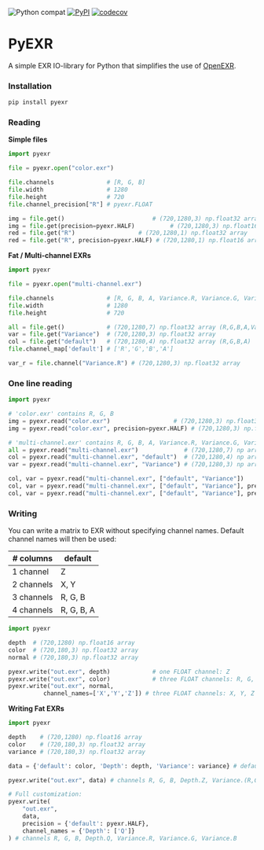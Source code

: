 ![Python compat](https://img.shields.io/badge/>=python-3.8-blue.svg)
[![PyPI](https://img.shields.io/pypi/v/pyexr.svg)](https://pypi.org/project/pyexr/)
[![codecov](https://codecov.io/gh/tvogels/pyexr/graph/badge.svg)](https://codecov.io/gh/tvogels/pyexr)

# PyEXR

A simple EXR IO-library for Python that simplifies the use of [OpenEXR](https://github.com/jamesbowman/openexrpython).

### Installation

~~~bash
pip install pyexr
~~~

### Reading

__Simple files__

~~~python
import pyexr

file = pyexr.open("color.exr")

file.channels               # [R, G, B]
file.width                  # 1280
file.height                 # 720
file.channel_precision["R"] # pyexr.FLOAT

img = file.get()                         # (720,1280,3) np.float32 array
img = file.get(precision=pyexr.HALF)          # (720,1280,3) np.float16 array
red = file.get("R")                  # (720,1280,1) np.float32 array
red = file.get("R", precision=pyexr.HALF) # (720,1280,1) np.float16 array

~~~


__Fat / Multi-channel EXRs__

~~~python
import pyexr

file = pyexr.open("multi-channel.exr")

file.channels               # [R, G, B, A, Variance.R, Variance.G, Variance.B]
file.width                  # 1280
file.height                 # 720

all = file.get()            # (720,1280,7) np.float32 array (R,G,B,A,Var..)
var = file.get("Variance")  # (720,1280,3) np.float32 array
col = file.get("default")   # (720,1280,4) np.float32 array (R,G,B,A)
file.channel_map['default'] # ['R','G','B','A']

var_r = file.channel("Variance.R") # (720,1280,3) np.float32 array
~~~


### One line reading

~~~python
import pyexr

# 'color.exr' contains R, G, B
img = pyexr.read("color.exr")                  # (720,1280,3) np.float32 array
img = pyexr.read("color.exr", precision=pyexr.HALF) # (720,1280,3) np.float16 array

# 'multi-channel.exr' contains R, G, B, A, Variance.R, Variance.G, Variance.B
all = pyexr.read("multi-channel.exr")             # (720,1280,7) np array
col = pyexr.read("multi-channel.exr", "default")  # (720,1280,4) np array
var = pyexr.read("multi-channel.exr", "Variance") # (720,1280,3) np array

col, var = pyexr.read("multi-channel.exr", ["default", "Variance"])
col, var = pyexr.read("multi-channel.exr", ["default", "Variance"], precision=pyexr.HALF)
col, var = pyexr.read("multi-channel.exr", ["default", "Variance"], precision=[pyexr.HALF, pyexr.FLOAT])
~~~

### Writing

You can write a matrix to EXR without specifying channel names. Default channel names will then be used:

| *#* columns | default    |
| ----------- | ---------- |
| 1 channel   | Z          |
| 2 channels  | X, Y       |
| 3 channels  | R, G, B    |
| 4 channels  | R, G, B, A |


~~~python
import pyexr

depth  # (720,1280) np.float16 array
color  # (720,180,3) np.float32 array
normal # (720,180,3) np.float32 array

pyexr.write("out.exr", depth)            # one FLOAT channel: Z
pyexr.write("out.exr", color)            # three FLOAT channels: R, G, B
pyexr.write("out.exr", normal,
          channel_names=['X','Y','Z']) # three FLOAT channels: X, Y, Z

~~~

__Writing Fat EXRs__

~~~python
import pyexr

depth    # (720,1280) np.float16 array
color    # (720,180,3) np.float32 array
variance # (720,180,3) np.float32 array

data = {'default': color, 'Depth': depth, 'Variance': variance} # default is a reserved name

pyexr.write("out.exr", data) # channels R, G, B, Depth.Z, Variance.(R,G,B)

# Full customization:
pyexr.write(
    "out.exr",
    data,
    precision = {'default': pyexr.HALF},
    channel_names = {'Depth': ['Q']}
) # channels R, G, B, Depth.Q, Variance.R, Variance.G, Variance.B

~~~
